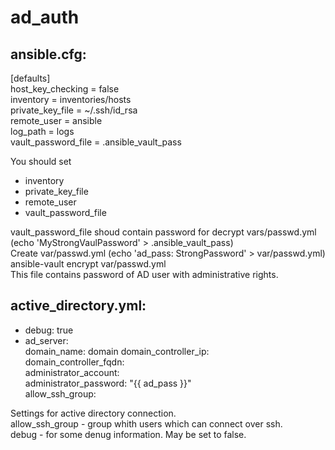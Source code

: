 # ad_auth

ansible.cfg:
---

[defaults]  
host_key_checking   = false  
inventory           = inventories/hosts  
private_key_file    = ~/.ssh/id_rsa  
remote_user         = ansible  
log_path            = logs  
vault_password_file = .ansible_vault_pass  


You should set 
- inventory
- private_key_file
- remote_user
- vault_password_file

vault_password_file shoud contain password for decrypt vars/passwd.yml (echo 'MyStrongVaulPassword' > .ansible_vault_pass)  
Create var/passwd.yml (echo 'ad_pass: StrongPassword' > var/passwd.yml)  
ansible-vault encrypt var/passwd.yml  
This file contains password of AD user with administrative rights.  

active_directory.yml:
---

- debug:                         true
- ad_server:  
    domain_name:                domain
    domain_controller_ip:        <ip>  
    domain_controller_fqdn:      <fqdn>  
    administrator_account:       <user>  
    administrator_password:      "{{ ad_pass }}"  
    allow_ssh_group:             <group>  
    
  
 Settings for active directory connection.  
 allow_ssh_group - group whith users which can connect over ssh.  
 debug  - for some denug information. May be set to false.
 
